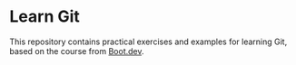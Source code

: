 # Learn Git

This repository contains practical exercises and examples for learning Git, based on the course from [Boot.dev](https://www.boot.dev).